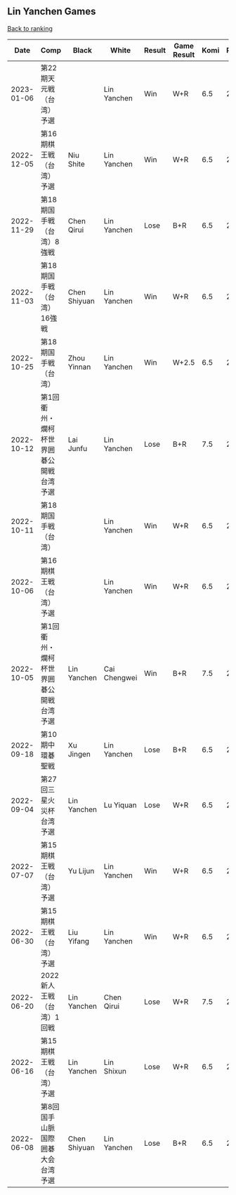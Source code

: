## Lin Yanchen Games

[Back to ranking](../../index.md)




| **Date** | **Comp** | **Black** | **White** | **Result** | **Game Result** | **Komi** | **Rating** | **Diff** | 
| --- | --- | --- | --- | --- | --- | --- | --- | --- |
| 2023-01-06 | 第22期天元戦（台湾）予選 |  | Lin Yanchen | Win | W+R | 6.5 | 2937 | 62 | 
| 2022-12-05 | 第16期棋王戦（台湾）予選 | Niu Shite | Lin Yanchen | Win | W+R | 6.5 | 2875 | -5 | 
| 2022-11-29 | 第18期国手戦（台湾）8強戦 | Chen Qirui | Lin Yanchen | Lose | B+R | 6.5 | 2880 | 96 | 
| 2022-11-03 | 第18期国手戦（台湾）16強戦 | Chen Shiyuan | Lin Yanchen | Win | W+R | 6.5 | 2784 | 0 | 
| 2022-10-25 | 第18期国手戦（台湾） | Zhou Yinnan | Lin Yanchen | Win | W+2.5 | 6.5 | 2784 | 51 | 
| 2022-10-12 | 第1回衢州・爛柯杯世界囲碁公開戦台湾予選 | Lai Junfu | Lin Yanchen | Lose | B+R | 7.5 | 2733 | 18 | 
| 2022-10-11 | 第18期国手戦（台湾） |  | Lin Yanchen | Win | W+R | 6.5 | 2715 | 21 | 
| 2022-10-06 | 第16期棋王戦（台湾）予選 |  | Lin Yanchen | Win | W+R | 6.5 | 2694 | 57 | 
| 2022-10-05 | 第1回衢州・爛柯杯世界囲碁公開戦台湾予選 | Lin Yanchen | Cai Chengwei | Win | B+R | 7.5 | 2637 | 47 | 
| 2022-09-18 | 第10期中環碁聖戦 | Xu Jingen | Lin Yanchen | Lose | B+R | 6.5 | 2590 | -76 | 
| 2022-09-04 | 第27回三星火災杯台湾予選 | Lin Yanchen | Lu Yiquan | Lose | W+R | 6.5 | 2666 | -85 | 
| 2022-07-07 | 第15期棋王戦（台湾）予選 | Yu Lijun | Lin Yanchen | Win | W+R | 6.5 | 2751 | 5 | 
| 2022-06-30 | 第15期棋王戦（台湾）予選 | Liu Yifang | Lin Yanchen | Win | W+R | 6.5 | 2746 | 7 | 
| 2022-06-20 | 2022新人王戦（台湾）1回戦 | Lin Yanchen | Chen Qirui | Lose | W+R | 7.5 | 2739 | 8 | 
| 2022-06-16 | 第15期棋王戦（台湾）予選 | Lin Yanchen | Lin Shixun | Lose | W+R | 6.5 | 2731 | -12 | 
| 2022-06-08 | 第8回国手山脈国際囲碁大会台湾予選 | Chen Shiyuan | Lin Yanchen | Lose | B+R | 6.5 | 2743 | missing |




